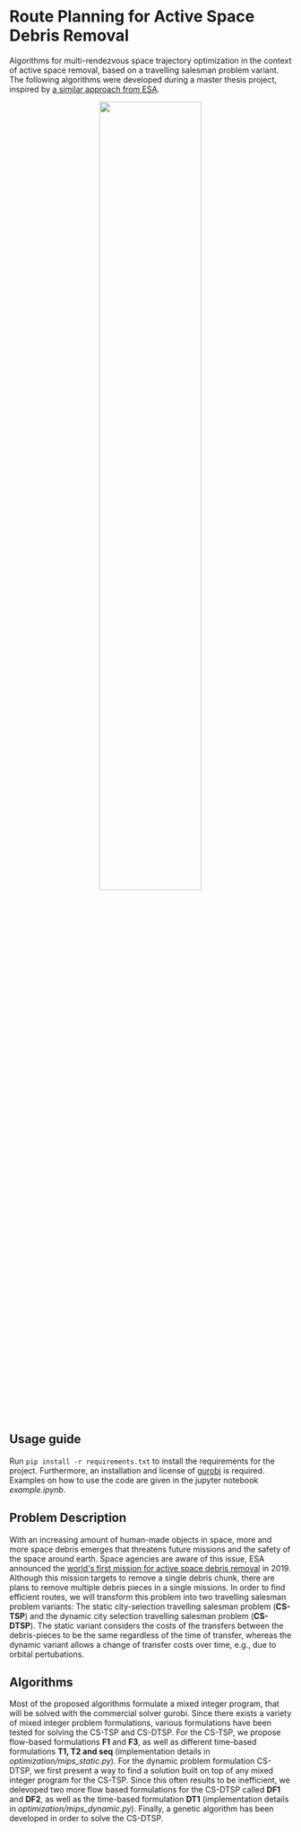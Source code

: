 # Route Planning for Active Space Debris Removal
Algorithms for multi-rendezvous space trajectory optimization in the context of active space removal, based on a travelling salesman problem variant. The following algorithms were developed during a master thesis project, inspired by [a similar approach from ESA](https://esa.github.io/pygmo/examples/example7.html).

<p align="center">
<img src="https://github.com/Tshabalutzi/Route-Planning-for-Active-Space-Debris-Removal/blob/master/images/tour.png" width="60%" />
</p>

## Usage guide
Run `pip install -r requirements.txt` to install the requirements for the project. Furthermore, an installation and license of [gurobi](https://www.gurobi.com/) is required. Examples on how to use the code are given in the jupyter notebook *example.ipynb*.

## Problem Description
With an increasing amount of human-made objects in space, more and more space debris emerges that threatens future missions and the safety of the space around earth. Space agencies are aware of this issue, ESA announced the [world's first mission for active space debris removal](https://www.esa.int/Safety_Security/Clean_Space/ESA_commissions_world_s_first_space_debris_removal) in  2019. Although this mission targets to remove a single debris chunk, there are plans to remove multiple debris pieces in a single missions. In order to find efficient routes, we will transform this problem into two travelling salesman problem variants: The static city-selection travelling salesman problem (**CS-TSP**) and the dynamic city selection travelling salesman problem (**CS-DTSP**). The static variant considers the costs of the transfers between the debris-pieces to be the same regardless of the time of transfer, whereas the dynamic variant allows a change of transfer costs over time, e.g., due to orbital pertubations.

## Algorithms
Most of the proposed algorithms formulate a mixed integer program, that will be solved with the commercial solver gurobi. Since there exists a variety of mixed integer problem formulations, various formulations have been tested for solving the CS-TSP and CS-DTSP. For the CS-TSP, we propose flow-based formulations **F1** and **F3**, as well as different time-based formulations **T1, T2 and seq** (implementation details in *optimization/mips_static.py*). For the dynamic problem formulation CS-DTSP, we first present a way to find a solution built on top of any mixed integer program for the CS-TSP. Since this often results to be inefficient, we delevoped two more flow based formulations for the CS-DTSP called **DF1** and **DF2**, as well as the time-based formulation **DT1** (implementation details in *optimization/mips_dynamic.py*). Finally, a genetic algorithm has been developed in order to solve the CS-DTSP.
